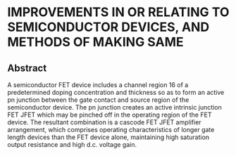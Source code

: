 # IMPROVEMENTS IN OR RELATING TO SEMICONDUCTOR DEVICES, AND METHODS OF MAKING SAME

## Abstract
A semiconductor FET device includes a channel region 16 of a predetermined doping concentration and thickness so as to form an active pn junction between the gate contact and source region of the semiconductor device. The pn junction creates an active intrinsic junction FET JFET which may be pinched off in the operating region of the FET device. The resultant combination is a cascode FET JFET amplifier arrangement, which comprises operating characteristics of longer gate length devices than the FET device alone, maintaining high saturation output resistance and high d.c. voltage gain.